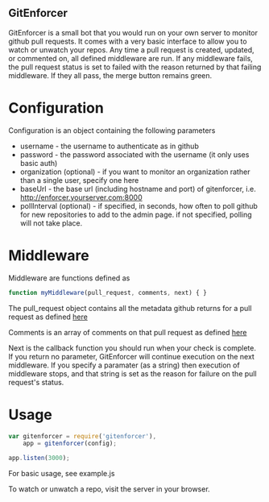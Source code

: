 

GitEnforcer
-----------

GitEnforcer is a small bot that you would run on your own server to monitor github pull requests. It comes with a very basic interface to allow you to watch or unwatch your repos. Any time a pull request is created, updated, or commented on, all defined middleware are run. If any middleware fails, the pull request status is set to failed with the reason returned by that failing middleware. If they all pass, the merge button remains green.

Configuration
=============

Configuration is an object containing the following parameters
* username - the username to authenticate as in github
* password - the password associated with the username (it only uses basic auth)
* organization (optional) - if you want to monitor an organization rather than a single user, specify one here
* baseUrl - the base url (including hostname and port) of gitenforcer, i.e. http://enforcer.yourserver.com:8000
* pollInterval (optional) - if specified, in seconds, how often to poll github for new repositories to add to the admin page. if not specified, polling will not take place.

Middleware
==========

Middleware are functions defined as

```javascript
function myMiddleware(pull_request, comments, next) { }
```

The pull_request object contains all the metadata github returns for a pull request as defined [here](http://developer.github.com/v3/pulls/#get-a-single-pull-request)

Comments is an array of comments on that pull request as defined [here](http://developer.github.com/v3/issues/comments/#list-comments-on-an-issue)

Next is the callback function you should run when your check is complete. If you return no parameter, GitEnforcer will continue execution on the next middleware. If you specify a paramater (as a string) then execution of middleware stops, and that string is set as the reason for failure on the pull request's status.

Usage
=====

```javascript
var gitenforcer = require('gitenforcer'),
    app = gitenforcer(config);

app.listen(3000);
```

For basic usage, see example.js

To watch or unwatch a repo, visit the server in your browser.
